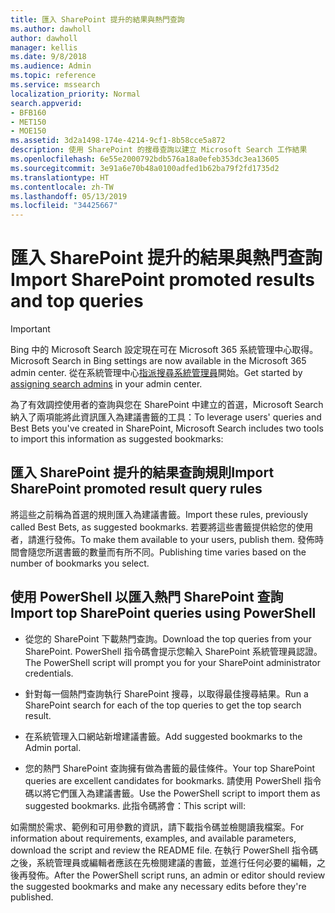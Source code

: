 ```yaml
---
title: 匯入 SharePoint 提升的結果與熱門查詢
ms.author: dawholl
author: dawholl
manager: kellis
ms.date: 9/8/2018
ms.audience: Admin
ms.topic: reference
ms.service: mssearch
localization_priority: Normal
search.appverid:
- BFB160
- MET150
- MOE150
ms.assetid: 3d2a1498-174e-4214-9cf1-8b58cce5a872
description: 使用 SharePoint 的搜尋查詢以建立 Microsoft Search 工作結果
ms.openlocfilehash: 6e55e2000792bdb576a18a0efeb353dc3ea13605
ms.sourcegitcommit: 3e91a6e70b48a0100adfed1b62ba79f2fd1735d2
ms.translationtype: HT
ms.contentlocale: zh-TW
ms.lasthandoff: 05/13/2019
ms.locfileid: "34425667"
---
```

# <a name="import-sharepoint-promoted-results-and-top-queries"></a><span data-ttu-id="042f1-103">匯入 SharePoint 提升的結果與熱門查詢</span><span class="sxs-lookup"><span data-stu-id="042f1-103">Import SharePoint promoted results and top queries</span></span>

> [!IMPORTANT]
> <span data-ttu-id="042f1-104">Bing 中的 Microsoft Search 設定現在可在 Microsoft 365 系統管理中心取得。</span><span class="sxs-lookup"><span data-stu-id="042f1-104">Microsoft Search in Bing settings are now available in the Microsoft 365 admin center.</span></span> <span data-ttu-id="042f1-105">從在系統管理中心[指派搜尋系統管理員](https://docs.microsoft.com/zh-TW/microsoftsearch/setup-microsoft-search#step-2-assign-search-admin-and-search-editor)開始。</span><span class="sxs-lookup"><span data-stu-id="042f1-105">Get started by [assigning search admins](https://docs.microsoft.com/en-us/microsoftsearch/setup-microsoft-search#step-2-assign-search-admin-and-search-editor) in your admin center.</span></span>
    
<span data-ttu-id="042f1-106">為了有效調控使用者的查詢與您在 SharePoint 中建立的首選，Microsoft Search 納入了兩項能將此資訊匯入為建議書籤的工具：</span><span class="sxs-lookup"><span data-stu-id="042f1-106">To leverage users' queries and Best Bets you've created in SharePoint, Microsoft Search includes two tools to import this information as suggested bookmarks:</span></span> 
  
## <a name="import-sharepoint-promoted-result-query-rules"></a><span data-ttu-id="042f1-107">匯入 SharePoint 提升的結果查詢規則</span><span class="sxs-lookup"><span data-stu-id="042f1-107">Import SharePoint promoted result query rules</span></span>

<span data-ttu-id="042f1-108">將這些之前稱為首選的規則匯入為建議書籤。</span><span class="sxs-lookup"><span data-stu-id="042f1-108">Import these rules, previously called Best Bets, as suggested bookmarks.</span></span> <span data-ttu-id="042f1-109">若要將這些書籤提供給您的使用者，請進行發佈。</span><span class="sxs-lookup"><span data-stu-id="042f1-109">To make them available to your users, publish them.</span></span> <span data-ttu-id="042f1-110">發佈時間會隨您所選書籤的數量而有所不同。</span><span class="sxs-lookup"><span data-stu-id="042f1-110">Publishing time varies based on the number of bookmarks you select.</span></span>
  
## <a name="import-top-sharepoint-queries-using-powershell"></a><span data-ttu-id="042f1-111">使用 PowerShell 以匯入熱門 SharePoint 查詢</span><span class="sxs-lookup"><span data-stu-id="042f1-111">Import top SharePoint queries using PowerShell</span></span>

- <span data-ttu-id="042f1-112">從您的 SharePoint 下載熱門查詢。</span><span class="sxs-lookup"><span data-stu-id="042f1-112">Download the top queries from your SharePoint.</span></span> <span data-ttu-id="042f1-113">PowerShell 指令碼會提示您輸入 SharePoint 系統管理員認證。</span><span class="sxs-lookup"><span data-stu-id="042f1-113">The PowerShell script will prompt you for your SharePoint administrator credentials.</span></span>
    
- <span data-ttu-id="042f1-114">針對每一個熱門查詢執行 SharePoint 搜尋，以取得最佳搜尋結果。</span><span class="sxs-lookup"><span data-stu-id="042f1-114">Run a SharePoint search for each of the top queries to get the top search result.</span></span>
    
- <span data-ttu-id="042f1-115">在系統管理入口網站新增建議書籤。</span><span class="sxs-lookup"><span data-stu-id="042f1-115">Add suggested bookmarks to the Admin portal.</span></span>
    
- <span data-ttu-id="042f1-116">您的熱門 SharePoint 查詢擁有做為書籤的最佳條件。</span><span class="sxs-lookup"><span data-stu-id="042f1-116">Your top SharePoint queries are excellent candidates for bookmarks.</span></span> <span data-ttu-id="042f1-117">請使用 PowerShell 指令碼以將它們匯入為建議書籤。</span><span class="sxs-lookup"><span data-stu-id="042f1-117">Use the PowerShell script to import them as suggested bookmarks.</span></span> <span data-ttu-id="042f1-118">此指令碼將會：</span><span class="sxs-lookup"><span data-stu-id="042f1-118">This script will:</span></span>
    
<span data-ttu-id="042f1-119">如需關於需求、範例和可用參數的資訊，請下載指令碼並檢閱讀我檔案。</span><span class="sxs-lookup"><span data-stu-id="042f1-119">For information about requirements, examples, and available parameters, download the script and review the README file.</span></span> <span data-ttu-id="042f1-120">在執行 PowerShell 指令碼之後，系統管理員或編輯者應該在先檢閱建議的書籤，並進行任何必要的編輯，之後再發佈。</span><span class="sxs-lookup"><span data-stu-id="042f1-120">After the PowerShell script runs, an admin or editor should review the suggested bookmarks and make any necessary edits before they're published.</span></span>

  


